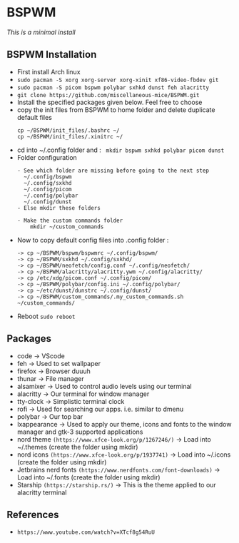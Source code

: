 # BSPWM

*This is a minimal install*

## BSPWM Installation
- First install Arch linux
- ```sudo pacman -S xorg xorg-server xorg-xinit xf86-video-fbdev git```
- ```sudo pacman -S picom bspwm polybar sxhkd dunst feh alacritty```
- ```git clone https://github.com/miscellaneous-mice/BSPWM.git```
- Install the specified packages given below. Feel free to choose
- copy the init files from BSPWM to home folder and delete duplicate default files
  ```
  cp ~/BSPWM/init_files/.bashrc ~/
  cp ~/BSPWM/init_files/.xinitrc ~/
  ```
- cd into ~/.config folder and : ``` mkdir bspwm sxhkd polybar picom dunst```
- Folder configuration
  ```
  - See which folder are missing before going to the next step
    ~/.config/bspwm
    ~/.config/sxkhd
    ~/.config/picom
    ~/.config/polybar
    ~/.config/dunst
  - Else mkdir these folders

  - Make the custom commands folder
      mkdir ~/custom_commands
  ```
- Now to copy default config files into .config folder :
  ```
  -> cp ~/BSPWM/bspwm/bspwmrc ~/.config/bspwm/
  -> cp ~/BSPWM/sxkhd ~/.config/sxkhd/
  -> cp ~/BSPWM/neofetch/config.conf ~/.config/neofetch/
  -> cp ~/BSPWM/alacritty/alacritty.ywm ~/.config/alacritty/
  -> cp /etc/xdg/picom.conf ~/.config/picom/
  -> cp ~/BSPWM/polybar/config.ini ~/.config/polybar/
  -> cp ~/etc/dunst/dunstrc ~/.config/dunst/
  -> cp ~/BSPWM/custom_commands/.my_custom_commands.sh ~/custom_commands/
  ```
- Reboot ```sudo reboot```

## Packages
- code -> VScode
- feh -> Used to set wallpaper
- firefox -> Browser duuuh
- thunar -> File manager
- alsamixer -> Used to control audio levels using our terminal
- alacritty -> Our terminal for window manager
- tty-clock -> Simplistic terminal clock
- rofi -> Used for searching our apps. i.e. similar to dmenu
- polybar -> Our top bar
- lxappearance -> Used to apply our theme, icons and fonts to the window manager and gtk-3 supported applications
- nord theme ```(https://www.xfce-look.org/p/1267246/)``` -> Load into ~/.themes (create the folder using mkdir)
- nord icons ```(https://www.xfce-look.org/p/1937741)```  -> Load into ~/.icons (create the folder using mkdir)
- Jetbrains nerd fonts ```(https://www.nerdfonts.com/font-downloads)``` -> Load into ~/.fonts (create the folder using mkdir)
- Starship ```(https://starship.rs/)``` -> This is the theme applied to our alacritty terminal

## References
- ```https://www.youtube.com/watch?v=XTcf8g54RuU```
